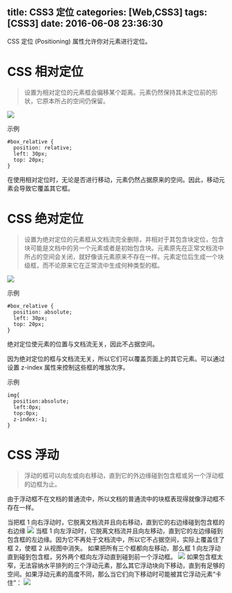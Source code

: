 title: CSS3 定位
categories: [Web,CSS3]
tags: [CSS3]
date: 2016-06-08 23:36:30
---

CSS 定位 (Positioning) 属性允许你对元素进行定位。

# CSS 相对定位

> 设置为相对定位的元素框会偏移某个距离。元素仍然保持其未定位前的形状，它原本所占的空间仍保留。

![](http://7xv5vl.com1.z0.glb.clouddn.com/QQ%E6%88%AA%E5%9B%BE20160608234523.jpg)

<!--more-->

示例
```
#box_relative {
  position: relative;
  left: 30px;
  top: 20px;
}
```

在使用相对定位时，无论是否进行移动，元素仍然占据原来的空间。因此，移动元素会导致它覆盖其它框。

# CSS 绝对定位

> 设置为绝对定位的元素框从文档流完全删除，并相对于其包含块定位，包含块可能是文档中的另一个元素或者是初始包含块。元素原先在正常文档流中所占的空间会关闭，就好像该元素原来不存在一样。元素定位后生成一个块级框，而不论原来它在正常流中生成何种类型的框。

![](http://7xv5vl.com1.z0.glb.clouddn.com/QQ%E6%88%AA%E5%9B%BE20160609000511.jpg)

示例
```
#box_relative {
  position: absolute;
  left: 30px;
  top: 20px;
}
```

绝对定位使元素的位置与文档流无关，因此不占据空间。

因为绝对定位的框与文档流无关，所以它们可以覆盖页面上的其它元素。可以通过设置 z-index 属性来控制这些框的堆放次序。

示例
```
img{
  position:absolute;
  left:0px;
  top:0px;
  z-index:-1;
}
```

# CSS 浮动

> 浮动的框可以向左或向右移动，直到它的外边缘碰到包含框或另一个浮动框的边框为止。

由于浮动框不在文档的普通流中，所以文档的普通流中的块框表现得就像浮动框不存在一样。

当把框 1 向右浮动时，它脱离文档流并且向右移动，直到它的右边缘碰到包含框的右边缘
![](http://7xv5vl.com1.z0.glb.clouddn.com/QQ%E6%88%AA%E5%9B%BE20160609001024.jpg)
当框 1 向左浮动时，它脱离文档流并且向左移动，直到它的左边缘碰到包含框的左边缘。因为它不再处于文档流中，所以它不占据空间，实际上覆盖住了框 2，使框 2 从视图中消失。
如果把所有三个框都向左移动，那么框 1 向左浮动直到碰到包含框，另外两个框向左浮动直到碰到前一个浮动框。
![](http://7xv5vl.com1.z0.glb.clouddn.com/QQ%E6%88%AA%E5%9B%BE20160609001045.jpg)
如果包含框太窄，无法容纳水平排列的三个浮动元素，那么其它浮动块向下移动，直到有足够的空间。如果浮动元素的高度不同，那么当它们向下移动时可能被其它浮动元素“卡住”：
![](http://7xv5vl.com1.z0.glb.clouddn.com/QQ%E6%88%AA%E5%9B%BE20160609001056.jpg)
